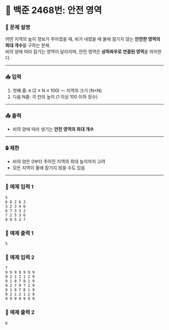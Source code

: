 # 📘 백준 2468번: 안전 영역

### 📄 문제 설명
어떤 지역의 높이 정보가 주어졌을 때, 비가 내렸을 때 물에 잠기지 않는 **안전한 영역의 최대 개수**를 구하는 문제.  
비의 양에 따라 잠기는 영역이 달라지며, 안전 영역은 **상하좌우로 연결된 영역**을 의미한다.

---

### 📥 입력
1. 첫째 줄: `N` (2 ≤ N ≤ 100) — 지역의 크기 (N×N)
2. 다음 N줄: 각 칸의 높이 (1 이상 100 이하 정수)

---

### 📤 출력
- 비의 양에 따라 생기는 **안전 영역의 최대 개수**

---

### 🔒 제한
- 비의 양은 0부터 주어진 지역의 최대 높이까지 고려
- 모든 지역이 물에 잠기지 않을 수도 있음

---

### 📝 예제 입력 1
```
5
6 8 2 6 2
3 2 3 4 6
6 7 3 3 2
7 2 5 3 6
8 9 5 2 7
```
### 📝 예제 출력 1
```
5
```

### 📝 예제 입력 2
```
7
9 9 9 9 9 9 9
9 2 1 2 1 2 9
9 1 8 7 8 1 9
9 2 7 9 7 2 9
9 1 8 7 8 1 9
9 2 1 2 1 2 9
9 9 9 9 9 9 9
```
### 📝 예제 출력 2
```
6
```